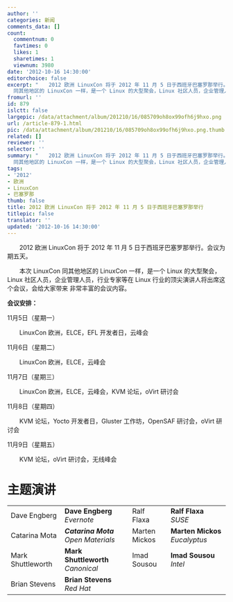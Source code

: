 ```yaml
---
author: ''
categories: 新闻
comments_data: []
count:
  commentnum: 0
  favtimes: 0
  likes: 1
  sharetimes: 1
  viewnum: 3980
date: '2012-10-16 14:30:00'
editorchoice: false
excerpt: "　　2012 欧洲 LinuxCon 将于 2012 年 11 月 5 日于西班牙巴塞罗那举行。会议为期五天。\r\n　　本次 LinuxCon
  同其他地区的 LinuxCon 一样，是一个 Linux 的大型聚会，Linux 社区人员，企业管理人员，行业专家等在 Lin ..."
fromurl: ''
id: 879
islctt: false
largepic: /data/attachment/album/201210/16/085709oh8ox99ofh6j9hxo.png
url: /article-879-1.html
pic: /data/attachment/album/201210/16/085709oh8ox99ofh6j9hxo.png.thumb.jpg
related: []
reviewer: ''
selector: ''
summary: "　　2012 欧洲 LinuxCon 将于 2012 年 11 月 5 日于西班牙巴塞罗那举行。会议为期五天。\r\n　　本次 LinuxCon
  同其他地区的 LinuxCon 一样，是一个 Linux 的大型聚会，Linux 社区人员，企业管理人员，行业专家等在 Lin ..."
tags:
- '2012'
- 欧洲
- LinuxCon
- 巴塞罗那
thumb: false
title: 2012 欧洲 LinuxCon 将于 2012 年 11 月 5 日于西班牙巴塞罗那举行
titlepic: false
translator: ''
updated: '2012-10-16 14:30:00'
---
```


　　2012 欧洲 LinuxCon 将于 2012 年 11 月 5 日于西班牙巴塞罗那举行。会议为期五天。


　　本次 LinuxCon 同其他地区的 LinuxCon 一样，是一个 Linux 的大型聚会，Linux 社区人员，企业管理人员，行业专家等在 Linux 行业的顶尖演讲人将出席这个会议，会给大家带来 非常丰富的会议内容。


**会议安排：**


11月5日（星期一）


　　LinuxCon 欧洲，ELCE，EFL 开发者日，云峰会


11月6日（星期二）


　　LinuxCon 欧洲，ELCE，云峰会


11月7日（星期三）


　　LinuxCon 欧洲，ELCE，云峰会，KVM 论坛，oVirt 研讨会


11月8日（星期四）


　　KVM 论坛，Yocto 开发者日，Gluster 工作坊，OpenSAF 研讨会，oVirt 研讨会


11月9日（星期五）


　　KVM 论坛，oVirt 研讨会，无线峰会


**主题演讲**
========




|  |  |  |  |
| --- | --- | --- | --- |
| Dave Engberg | **Dave Engberg** *Evernote* | Ralf Flaxa | **Ralf Flaxa** *SUSE* |
| Catarina Mota | ***Catarina Mota** Open Materials* | Marten Mickos | **Marten Mickos** *Eucalyptus* |
| Mark Shuttleworth | **Mark Shuttleworth** *Canonical* | Imad Sousou | **Imad Sousou** *Intel* |
| Brian Stevens | **Brian Stevens** *Red Hat* |  |  |
